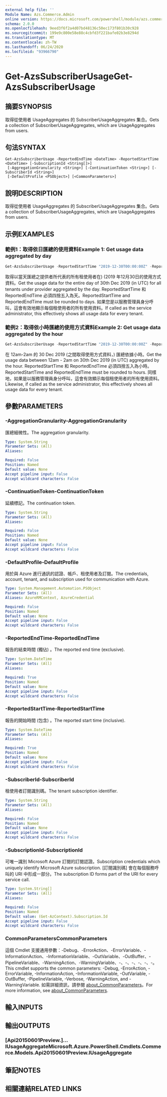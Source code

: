 ```yaml
---
external help file: ''
Module Name: Azs.Commerce.Admin
online version: https://docs.microsoft.com/powershell/module/azs.commerce.admin/get-azssubscriberusage
schema: 2.0.0
ms.openlocfilehash: 9eed3f6f2a4d07bd48136c50ec173f801b30c928
ms.sourcegitcommit: 199e9c800e58e88c4cbfd3f221bafe02b3e8294d
ms.translationtype: MT
ms.contentlocale: zh-TW
ms.lasthandoff: 06/24/2020
ms.locfileid: "93966790"
---
```

# <span data-ttu-id="9a1f1-101">Get-AzsSubscriberUsage</span><span class="sxs-lookup"><span data-stu-id="9a1f1-101">Get-AzsSubscriberUsage</span></span>

## <span data-ttu-id="9a1f1-102">摘要</span><span class="sxs-lookup"><span data-stu-id="9a1f1-102">SYNOPSIS</span></span>
<span data-ttu-id="9a1f1-103">取得從使用者 UsageAggregates 的 SubscriberUsageAggregates 集合。</span><span class="sxs-lookup"><span data-stu-id="9a1f1-103">Gets a collection of SubscriberUsageAggregates, which are UsageAggregates from users.</span></span>

## <span data-ttu-id="9a1f1-104">句法</span><span class="sxs-lookup"><span data-stu-id="9a1f1-104">SYNTAX</span></span>

```
Get-AzsSubscriberUsage -ReportedEndTime <DateTime> -ReportedStartTime <DateTime> [-SubscriptionId <String[]>]
 [-AggregationGranularity <String>] [-ContinuationToken <String>] [-SubscriberId <String>]
 [-DefaultProfile <PSObject>] [<CommonParameters>]
```

## <span data-ttu-id="9a1f1-105">說明</span><span class="sxs-lookup"><span data-stu-id="9a1f1-105">DESCRIPTION</span></span>
<span data-ttu-id="9a1f1-106">取得從使用者 UsageAggregates 的 SubscriberUsageAggregates 集合。</span><span class="sxs-lookup"><span data-stu-id="9a1f1-106">Gets a collection of SubscriberUsageAggregates, which are UsageAggregates from users.</span></span>

## <span data-ttu-id="9a1f1-107">示例</span><span class="sxs-lookup"><span data-stu-id="9a1f1-107">EXAMPLES</span></span>

### <span data-ttu-id="9a1f1-108">範例1：取得依日匯總的使用資料</span><span class="sxs-lookup"><span data-stu-id="9a1f1-108">Example 1: Get usage data aggregated by day</span></span>
```powershell
Get-AzsSubscriberUsage -ReportedStartTime "2019-12-30T00:00:00Z" -ReportedEndTime "2019-12-31T00:00:00Z" -AggregationGranularity Daily
```

<span data-ttu-id="9a1f1-109">取得以當天匯總之提供者所代表的所有租使用者在)  (2019 年12月30日的使用方式資料。</span><span class="sxs-lookup"><span data-stu-id="9a1f1-109">Get the usage data for the entire day of 30th Dec 2019 (in UTC) for all tenants under provider aggregated by the day.</span></span>
<span data-ttu-id="9a1f1-110">ReportedStartTime 和 ReportedEndTime 必須四捨五入為天。</span><span class="sxs-lookup"><span data-stu-id="9a1f1-110">ReportedStartTime and ReportedEndTime must be rounded to days.</span></span>
<span data-ttu-id="9a1f1-111">如果您是以服務管理員身分呼叫，這會有效地顯示每個租使用者的所有使用資料。</span><span class="sxs-lookup"><span data-stu-id="9a1f1-111">If called as the service administrator, this effectively shows all usage data for every tenant.</span></span>

### <span data-ttu-id="9a1f1-112">範例2：取得依小時匯總的使用方式資料</span><span class="sxs-lookup"><span data-stu-id="9a1f1-112">Example 2: Get usage data aggregated by the hour</span></span>
```powershell
Get-AzsSubscriberUsage -ReportedStartTime "2019-12-30T00:00:00Z" -ReportedEndTime "2019-12-30T02:00:00Z" -AggregationGranularity Hourly
```

<span data-ttu-id="9a1f1-113">在 12am-2am 的 30 Dec 2019 (之間取得使用方式資料，) 匯總依據小時。</span><span class="sxs-lookup"><span data-stu-id="9a1f1-113">Get the usage data between  12am - 2am on 30th Dec 2019 (in UTC) aggregated by the hour.</span></span>
<span data-ttu-id="9a1f1-114">ReportedStartTime 和 ReportedEndTime 必須四捨五入為小時。</span><span class="sxs-lookup"><span data-stu-id="9a1f1-114">ReportedStartTime and ReportedEndTime must be rounded to hours.</span></span>
<span data-ttu-id="9a1f1-115">同樣地，如果是以服務管理員身分呼叫，這會有效顯示每個租使用者的所有使用資料。</span><span class="sxs-lookup"><span data-stu-id="9a1f1-115">Likewise, if called as the service administrator, this effectively shows all usage data for every tenant.</span></span>

## <span data-ttu-id="9a1f1-116">參數</span><span class="sxs-lookup"><span data-stu-id="9a1f1-116">PARAMETERS</span></span>

### <span data-ttu-id="9a1f1-117">-AggregationGranularity</span><span class="sxs-lookup"><span data-stu-id="9a1f1-117">-AggregationGranularity</span></span>
<span data-ttu-id="9a1f1-118">匯總細微性。</span><span class="sxs-lookup"><span data-stu-id="9a1f1-118">The aggregation granularity.</span></span>

```yaml
Type: System.String
Parameter Sets: (All)
Aliases:

Required: False
Position: Named
Default value: None
Accept pipeline input: False
Accept wildcard characters: False

```

### <span data-ttu-id="9a1f1-119">-ContinuationToken</span><span class="sxs-lookup"><span data-stu-id="9a1f1-119">-ContinuationToken</span></span>
<span data-ttu-id="9a1f1-120">延續標記。</span><span class="sxs-lookup"><span data-stu-id="9a1f1-120">The continuation token.</span></span>

```yaml
Type: System.String
Parameter Sets: (All)
Aliases:

Required: False
Position: Named
Default value: None
Accept pipeline input: False
Accept wildcard characters: False

```

### <span data-ttu-id="9a1f1-121">-DefaultProfile</span><span class="sxs-lookup"><span data-stu-id="9a1f1-121">-DefaultProfile</span></span>
<span data-ttu-id="9a1f1-122">用於與 Azure 進行通訊的認證、帳戶、租使用者及訂閱。</span><span class="sxs-lookup"><span data-stu-id="9a1f1-122">The credentials, account, tenant, and subscription used for communication with Azure.</span></span>

```yaml
Type: System.Management.Automation.PSObject
Parameter Sets: (All)
Aliases: AzureRMContext, AzureCredential

Required: False
Position: Named
Default value: None
Accept pipeline input: False
Accept wildcard characters: False

```

### <span data-ttu-id="9a1f1-123">-ReportedEndTime</span><span class="sxs-lookup"><span data-stu-id="9a1f1-123">-ReportedEndTime</span></span>
<span data-ttu-id="9a1f1-124">報告的結束時間 (獨佔) 。</span><span class="sxs-lookup"><span data-stu-id="9a1f1-124">The reported end time (exclusive).</span></span>

```yaml
Type: System.DateTime
Parameter Sets: (All)
Aliases:

Required: True
Position: Named
Default value: None
Accept pipeline input: False
Accept wildcard characters: False

```

### <span data-ttu-id="9a1f1-125">-ReportedStartTime</span><span class="sxs-lookup"><span data-stu-id="9a1f1-125">-ReportedStartTime</span></span>
<span data-ttu-id="9a1f1-126">報告的開始時間 (包含) 。</span><span class="sxs-lookup"><span data-stu-id="9a1f1-126">The reported start time (inclusive).</span></span>

```yaml
Type: System.DateTime
Parameter Sets: (All)
Aliases:

Required: True
Position: Named
Default value: None
Accept pipeline input: False
Accept wildcard characters: False

```

### <span data-ttu-id="9a1f1-127">-SubscriberId</span><span class="sxs-lookup"><span data-stu-id="9a1f1-127">-SubscriberId</span></span>
<span data-ttu-id="9a1f1-128">租使用者訂閱識別碼。</span><span class="sxs-lookup"><span data-stu-id="9a1f1-128">The tenant subscription identifier.</span></span>

```yaml
Type: System.String
Parameter Sets: (All)
Aliases:

Required: False
Position: Named
Default value: None
Accept pipeline input: False
Accept wildcard characters: False

```

### <span data-ttu-id="9a1f1-129">-SubscriptionId</span><span class="sxs-lookup"><span data-stu-id="9a1f1-129">-SubscriptionId</span></span>
<span data-ttu-id="9a1f1-130">可唯一識別 Microsoft Azure 訂閱的訂閱認證。</span><span class="sxs-lookup"><span data-stu-id="9a1f1-130">Subscription credentials which uniquely identify Microsoft Azure subscription.</span></span> <span data-ttu-id="9a1f1-131">[訂閱識別碼] 會在每個服務呼叫的 URI 中形成一部分。</span><span class="sxs-lookup"><span data-stu-id="9a1f1-131">The subscription ID forms part of the URI for every service call.</span></span>

```yaml
Type: System.String[]
Parameter Sets: (All)
Aliases:

Required: False
Position: Named
Default value: (Get-AzContext).Subscription.Id
Accept pipeline input: False
Accept wildcard characters: False

```

### <span data-ttu-id="9a1f1-132">CommonParameters</span><span class="sxs-lookup"><span data-stu-id="9a1f1-132">CommonParameters</span></span>
<span data-ttu-id="9a1f1-133">這個 Cmdlet 支援通用參數：-Debug、-ErrorAction、-ErrorVariable、-InformationAction、-InformationVariable、-OutVariable、-OutBuffer、-PipelineVariable、-WarningAction、-WarningVariable、-、-、-、-、-、-。</span><span class="sxs-lookup"><span data-stu-id="9a1f1-133">This cmdlet supports the common parameters: -Debug, -ErrorAction, -ErrorVariable, -InformationAction, -InformationVariable, -OutVariable, -OutBuffer, -PipelineVariable, -Verbose, -WarningAction, and -WarningVariable.</span></span> <span data-ttu-id="9a1f1-134">如需詳細資訊，請參閱 [about_CommonParameters](http://go.microsoft.com/fwlink/?LinkID=113216)。</span><span class="sxs-lookup"><span data-stu-id="9a1f1-134">For more information, see [about_CommonParameters](http://go.microsoft.com/fwlink/?LinkID=113216).</span></span>

## <span data-ttu-id="9a1f1-135">輸入</span><span class="sxs-lookup"><span data-stu-id="9a1f1-135">INPUTS</span></span>

## <span data-ttu-id="9a1f1-136">輸出</span><span class="sxs-lookup"><span data-stu-id="9a1f1-136">OUTPUTS</span></span>

### <span data-ttu-id="9a1f1-137">[Api20150601Preview.]... IUsageAggregate</span><span class="sxs-lookup"><span data-stu-id="9a1f1-137">Microsoft.Azure.PowerShell.Cmdlets.Commerce.Models.Api20150601Preview.IUsageAggregate</span></span>



## <span data-ttu-id="9a1f1-138">筆記</span><span class="sxs-lookup"><span data-stu-id="9a1f1-138">NOTES</span></span>

## <span data-ttu-id="9a1f1-139">相關連結</span><span class="sxs-lookup"><span data-stu-id="9a1f1-139">RELATED LINKS</span></span>

